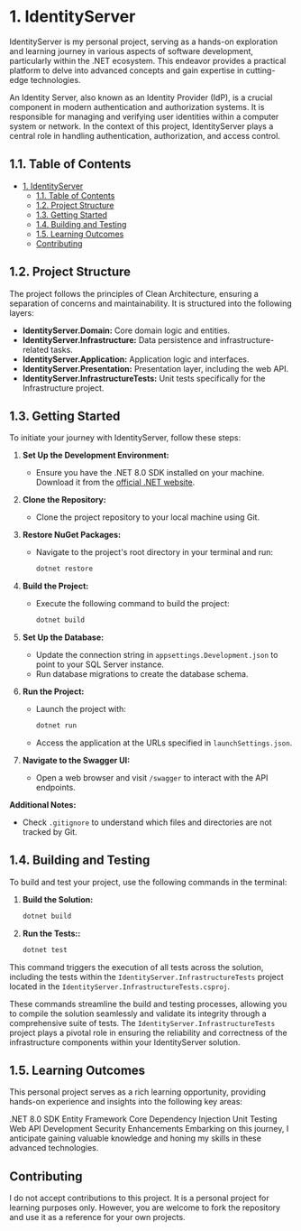 # 1. IdentityServer

IdentityServer is my personal project, serving as a hands-on exploration and learning journey in various aspects of software development, particularly within the .NET ecosystem. This endeavor provides a practical platform to delve into advanced concepts and gain expertise in cutting-edge technologies.

An Identity Server, also known as an Identity Provider (IdP), is a crucial component in modern authentication and authorization systems. It is responsible for managing and verifying user identities within a computer system or network. In the context of this project, IdentityServer plays a central role in handling authentication, authorization, and access control.

## 1.1. Table of Contents

- [1. IdentityServer](#1-identityserver)
  - [1.1. Table of Contents](#11-table-of-contents)
  - [1.2. Project Structure](#12-project-structure)
  - [1.3. Getting Started](#13-getting-started)
  - [1.4. Building and Testing](#14-building-and-testing)
  - [1.5. Learning Outcomes](#15-learning-outcomes)
  - [Contributing](#contributing)

## 1.2. Project Structure

The project follows the principles of Clean Architecture, ensuring a separation of concerns and maintainability. It is structured into the following layers:

- **IdentityServer.Domain:** Core domain logic and entities.
- **IdentityServer.Infrastructure:** Data persistence and infrastructure-related tasks.
- **IdentityServer.Application:** Application logic and interfaces.
- **IdentityServer.Presentation:** Presentation layer, including the web API.
- **IdentityServer.InfrastructureTests:** Unit tests specifically for the Infrastructure project.

## 1.3. Getting Started

To initiate your journey with IdentityServer, follow these steps:

1. **Set Up the Development Environment:**
   - Ensure you have the .NET 8.0 SDK installed on your machine. Download it from the [official .NET website](https://dotnet.microsoft.com/download).

2. **Clone the Repository:**
   - Clone the project repository to your local machine using Git.

3. **Restore NuGet Packages:**
   - Navigate to the project's root directory in your terminal and run:

     ```bash
     dotnet restore
     ```

4. **Build the Project:**
   - Execute the following command to build the project:

     ```bash
     dotnet build
     ```

5. **Set Up the Database:**
   - Update the connection string in `appsettings.Development.json` to point to your SQL Server instance.
   - Run database migrations to create the database schema.

6. **Run the Project:**
   - Launch the project with:

     ```bash
     dotnet run
     ```

   - Access the application at the URLs specified in `launchSettings.json`.

7. **Navigate to the Swagger UI:**
   - Open a web browser and visit `/swagger` to interact with the API endpoints.

**Additional Notes:**

- Check `.gitignore` to understand which files and directories are not tracked by Git.

## 1.4. Building and Testing

To build and test your project, use the following commands in the terminal:

1. **Build the Solution:**

   ```bash
   dotnet build
    ```

2. **Run the Tests::**

   ```bash
   dotnet test
   ```

This command triggers the execution of all tests across the solution, including the tests within the `IdentityServer.InfrastructureTests` project located in the `IdentityServer.InfrastructureTests.csproj`.

These commands streamline the build and testing processes, allowing you to compile the solution seamlessly and validate its integrity through a comprehensive suite of tests. The `IdentityServer.InfrastructureTests` project plays a pivotal role in ensuring the reliability and correctness of the infrastructure components within your IdentityServer solution.

## 1.5. Learning Outcomes

This personal project serves as a rich learning opportunity, providing hands-on experience and insights into the following key areas:

.NET 8.0 SDK
Entity Framework Core
Dependency Injection
Unit Testing
Web API Development
Security Enhancements
Embarking on this journey, I anticipate gaining valuable knowledge and honing my skills in these advanced technologies.

## Contributing

I do not accept contributions to this project. It is a personal project for learning purposes only. However, you are welcome to fork the repository and use it as a reference for your own projects.
